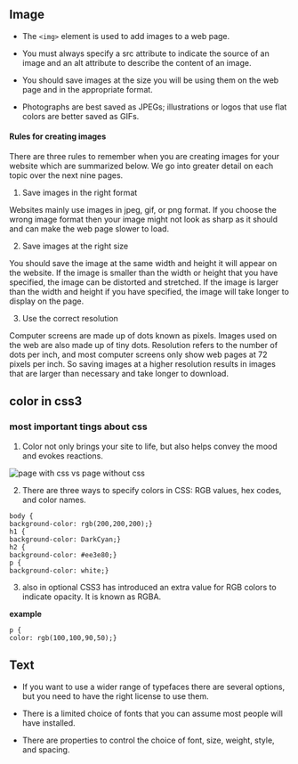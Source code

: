 
## Image

+ The `<img>` element is used to add images to a web page.

+ You must always specify a src attribute to indicate the source of an image and an alt attribute to describe the content of an image.

+ You should save images at the size you will be using them on the web page and in the appropriate format.

+ Photographs are best saved as JPEGs; illustrations or logos that use flat colors are better saved as GIFs.

#### Rules for creating images

There are three rules to remember when you are creating images for your website which are summarized below. We go into greater detail on each topic over the next nine pages.

1. Save images in the right format

Websites mainly use images in jpeg, gif, or png format. If you choose the wrong image format then your image might not look as sharp as it should and can make the web page slower to load.

2. Save images at the right size
 
You should save the image at the same width and height it will appear on the website. If the image is smaller than the width or height that you have specified, the image can be distorted and stretched. If the image is larger than the width and height if you have specified, the image will take longer to display on the page.

3. Use the correct resolution

Computer screens are made up of dots known as pixels. Images used on the web are also made up of tiny dots. Resolution refers to the number of dots per inch, and most computer screens only show web pages at 72 pixels per inch. So saving images at a higher resolution results in images that are larger than necessary and take longer to download.


## color in css3
###  most important tings about css

1. Color  not only brings your site to life, but also helps convey the mood and evokes reactions.

![page with css vs page without css](https://encrypted-tbn0.gstatic.com/images?q=tbn%3AANd9GcQsxjaiXLh5FbSJrzadMZVdrhSdeJ-hQU893Jv6DS4egvuB0nMg&usqp=CAU)

2. There are three ways to specify colors in CSS:
RGB values, hex codes, and color names.

```
body {
background-color: rgb(200,200,200);}
h1 {
background-color: DarkCyan;}
h2 {
background-color: #ee3e80;}
p {
background-color: white;}
```

3. also in optional CSS3 has introduced an extra value for RGB colors to indicate opacity. It is known as RGBA.

**example**
```
p {
color: rgb(100,100,90,50);}
```




## Text

+ If you want to use a wider range of typefaces there are several options, but you need to have the right license to use them.

+ There is a limited choice of fonts that you can assume most people will have installed.

+ There are properties to control the choice of font, size, weight, style, and spacing.